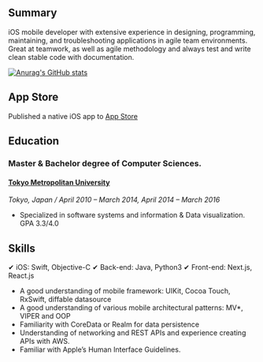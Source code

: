 
## Summary
iOS mobile developer with extensive experience in designing, programming, maintaining, and troubleshooting applications in agile team environments. Great at teamwork, as well as agile methodology and always test and write clean stable code with documentation. 

[![Anurag's GitHub stats](https://github-readme-stats.vercel.app/api?username=cookie777)](https://github.com/anuraghazra/github-readme-stats)

## App Store

Published a native iOS app to [App Store](https://apps.apple.com/us/app/queens-game/id1575671780)

## Education 

### Master & Bachelor degree of Computer Sciences. 
#### [Tokyo Metropolitan University](https://www.tmu.ac.jp/english/index.html)

*Tokyo, Japan / April 2010 – March 2014, April 2014 – March 2016*
- Specialized in software systems and information & Data visualization. GPA 3.3/4.0 

## Skills
✔ iOS: Swift, Objective-C		✔ Back-end: Java, Python3	✔ Front-end: Next.js, React.js  
- A good understanding of mobile framework: UIKit, Cocoa Touch, RxSwift, diffable datasource 
- A good understanding of various mobile architectural patterns: MV*, VIPER and OOP 
- Familiarity with CoreData or Realm for data persistence 
- Understanding of networking and REST APIs and experience creating APIs with AWS. 
- Familiar with Apple’s Human Interface Guidelines. 

